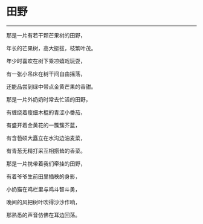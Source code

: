 # 田野
---

那是一片有若干颗芒果树的田野，

年长的芒果树，高大挺拔，枝繁叶茂。

年少时喜欢在树下乘凉嬉戏玩耍，

有一张小吊床在树干间自由摇荡，

还能品尝到绿中带点金黄芒果的香甜。

那是一片外奶奶时常去忙活的田野，

有缠绕着瘦细木棍的青涩小番茄，

有盛开着金黄花的一簇簇芥蓝，

有含苞硕大矗立在水沟边油麦菜，

有青葱无精打采互相搭耸的香菜。

那是一片携带着我们牵挂的田野，

有着爷爷生前田里插秧的身影，

小奶猫在鸡栏里与鸡斗智斗勇，

晚间的风把树叶吹得沙沙作响，

那熟悉的声音仿佛在耳边回荡。